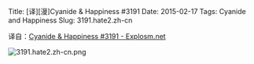 Title: [译][漫]Cyanide & Happiness #3191
Date: 2015-02-17
Tags: Cyanide and Happiness
Slug: 3191.hate2.zh-cn

译自：[Cyanide & Happiness #3191 - Explosm.net](http://explosm.net/comics/3191/)


![3191.hate2.zh-cn.png](/static/images/comics/3191.hate2.zh-cn.png)